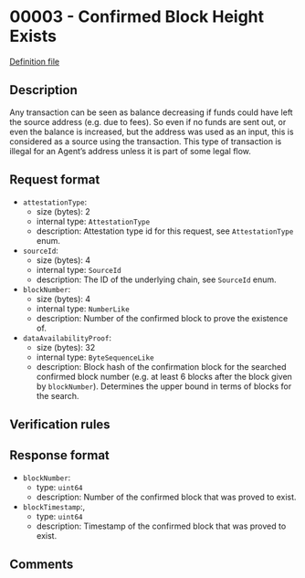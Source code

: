 
# 00003 - Confirmed Block Height Exists

[Definition file](../../lib/verification/attestation-types/t-00003-confirmed-block-height-exists.ts)

## Description

Any transaction can be seen as balance decreasing if funds could have left the source address (e.g. due to fees). So even if no funds are sent out, or even the balance is increased, but the address was used as an input, this is considered as a source using the transaction. This type of transaction is illegal for an Agent’s address unless it is part of some legal flow.
## Request format

- `attestationType`:
  - size (bytes): 2
  - internal type: `AttestationType`  
  - description: Attestation type id for this request, see `AttestationType` enum.
- `sourceId`:
  - size (bytes): 4
  - internal type: `SourceId`
  - description: The ID of the underlying chain, see `SourceId` enum.
- `blockNumber`:
  - size (bytes): 4
  - internal type: `NumberLike`
  - description: Number of the confirmed block to prove the existence of.
- `dataAvailabilityProof`:
  - size (bytes): 32
  - internal type: `ByteSequenceLike`
  - description: Block hash of the confirmation block for the searched confirmed block number (e.g. at least 6 blocks after the block given by `blockNumber`). Determines the upper bound in terms of blocks for the search.

## Verification rules

## Response format

- `blockNumber`:
  - type: `uint64`
  - description: Number of the confirmed block that was proved to exist.
- `blockTimestamp`:,
  - type: `uint64`
  - description: Timestamp of the confirmed block that was proved to exist.


## Comments